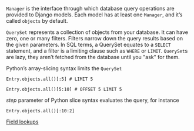 `Manager` is the interface through which database query operations are provided to Django models. Each model has at least one `Manager`, and it’s called `objects` by default.

`QuerySet` represents a collection of objects from your database. It can have zero, one or many filters. Filters narrow down the query results based on the given parameters. In SQL terms, a QuerySet equates to a `SELECT` statement, and a filter is a limiting clause such as `WHERE` or `LIMIT`.
`QuerySet`s are lazy, they aren’t fetched from the database until you "ask" for them.

Python’s array-slicing syntax limits the `QuerySet`
```
Entry.objects.all()[:5] # LIMIT 5
```
```
Entry.objects.all()[5:10] # OFFSET 5 LIMIT 5
```

*step* parameter of Python slice syntax evaluates the query, for instance 
```
Entry.objects.all()[:10:2]
```

[Field lookups](https://docs.djangoproject.com/en/4.0/ref/models/querysets/#field-lookups)